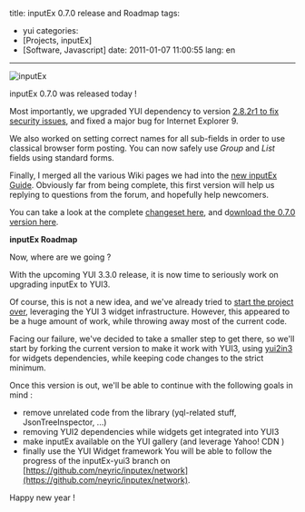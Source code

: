 title: inputEx 0.7.0 release and Roadmap
tags:
- yui
categories:
- [Projects, inputEx]
- [Software, Javascript]
date: 2011-01-07 11:00:55
lang: en
---

![](http://neyric.github.com/inputex.jpg "inputEx")

inputEx 0.7.0 was released today !

Most importantly, we upgraded YUI dependency to version [2.8.2r1 to fix security issues](http://www.yuiblog.com/blog/2010/10/25/yui-2-8-2-security-update/), and fixed a major bug for Internet Explorer 9.

We also worked on setting correct names for all sub-fields in order to use classical browser form posting. You can now safely use _Group_ and _List_ fields using standard forms.

Finally, I merged all the various Wiki pages we had into the [new inputEx Guide](http://neyric.github.com/inputex/guide.html). Obviously far from being complete, this first version will help us replying to questions from the forum, and hopefully help newcomers.

You can take a look at the complete [changeset here](http://neyric.github.com/inputex/version.txt), and d[ownload the 0.7.0 version here](http://cloud.github.com/downloads/neyric/inputex/inputex-0.7.0.zip).

**inputEx Roadmap**

Now, where are we going ?

With the upcoming YUI 3.3.0 release, it is now time to seriously work on upgrading inputEx to YUI3.

Of course, this is not a new idea, and we've already tried to [start the project over](http://xkcd.com/844/), leveraging the YUI 3 widget infrastructure. However, this appeared to be a huge amount of work, while throwing away most of the current code.

Facing our failure, we've decided to take a smaller step to get there, so we'll start by forking the current version to make it work with YUI3, using [yui2in3](http://developer.yahoo.com/yui/3/examples/yui/yui-compat.html) for widgets dependencies, while keeping code changes to the strict minimum.

Once this version is out, we'll be able to continue with the following goals in mind :

*   remove unrelated code from the library (yql-related stuff, JsonTreeInspector, ...)
*   removing YUI2 dependencies while widgets get integrated into YUI3
*   make inputEx available on the YUI gallery (and leverage Yahoo! CDN )
*   finally use the YUI Widget framework
You will be able to follow the progress of the inputEx-yui3 branch on [https://github.com/neyric/inputex/network](https://github.com/neyric/inputex/network).

Happy new year !